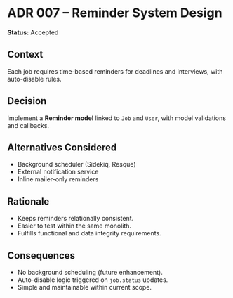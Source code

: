 # ADR 007 – Reminder System Design

**Status:** Accepted  

## Context
Each job requires time-based reminders for deadlines and interviews, with auto-disable rules.

## Decision
Implement a **Reminder model** linked to `Job` and `User`, with model validations and callbacks.

## Alternatives Considered
- Background scheduler (Sidekiq, Resque)  
- External notification service  
- Inline mailer-only reminders

## Rationale
- Keeps reminders relationally consistent.  
- Easier to test within the same monolith.  
- Fulfills functional and data integrity requirements.

## Consequences
- No background scheduling (future enhancement).  
- Auto-disable logic triggered on `job.status` updates.  
- Simple and maintainable within current scope.
